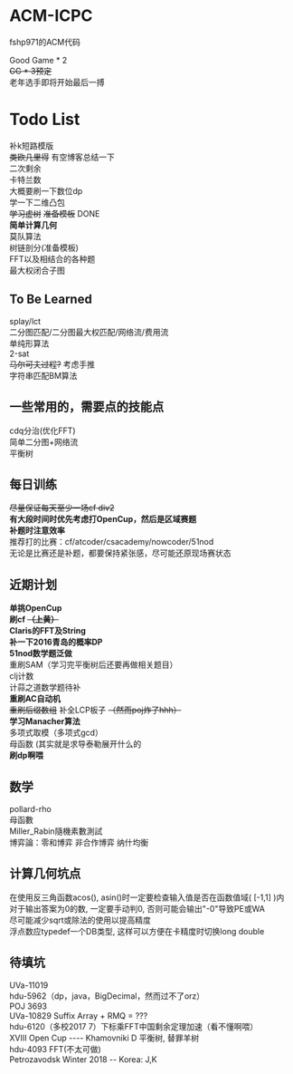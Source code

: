 # ACM-ICPC
fshp971的ACM代码<br>

Good Game * 2<br>
~~GG * 3预定~~<br>
老年选手即将开始最后一搏<br>

# Todo List
补k短路模版<br>
~~类欧几里得~~ 有空博客总结一下<br>
二次剩余<br>
卡特兰数<br>
大概要刷一下数位dp<br>
学一下二维凸包<br>
~~学习虚树~~ ~~准备模板~~ DONE<br>
**简单计算几何**<br>
莫队算法<br>
树链剖分(准备模板)<br>
FFT以及相结合的各种题<br>
最大权闭合子图<br>

## To Be Learned
splay/lct<br>
二分图匹配/二分图最大权匹配/网络流/费用流<br>
单纯形算法<br>
2-sat<br>
~~马尔可夫过程?~~ 考虑手推<br>
字符串匹配BM算法<br>

## 一些常用的，需要点的技能点
cdq分治(优化FFT)<br>
简单二分图+网络流<br>
平衡树<br>

## 每日训练
~~尽量保证每天至少一场cf div2~~<br>
**有大段时间时优先考虑打OpenCup，然后是区域赛题**<br>
**补题时注意效率**<br>
推荐打的比赛：cf/atcoder/csacademy/nowcoder/51nod<br>
无论是比赛还是补题，都要保持紧张感，尽可能还原现场赛状态<br>

## 近期计划
**单挑OpenCup**<br>
**刷cf ~~（上黄）~~** <br>
**Claris的FFT及String**<br>
**补一下2016青岛的概率DP**<br>
**51nod数学题泛做**<br>
重刷SAM（学习完平衡树后还要再做相关题目）<br>
clj计数<br>
计蒜之道数学题待补<br>
**重刷AC自动机**<br>
~~重刷后缀数组~~ 补全LCP板子 ~~（然而poj炸了hhh）~~<br>
**学习Manacher算法**<br>
多项式取模（多项式gcd）<br>
母函数 (其实就是求导泰勒展开什么的<br>
**刷dp啊喂**<br>

## 数学
pollard-rho<br>
母函數<br>
Miller_Rabin隨機素數測試<br>
博弈論：零和博弈 非合作博弈 纳什均衡<br>

## 计算几何坑点
在使用反三角函数acos(), asin()时一定要检查输入值是否在函数值域( [-1,1] )内<br>
对于输出答案为0的数, 一定要手动判0, 否则可能会输出"-0"导致PE或WA<br>
尽可能减少sqrt或除法的使用以提高精度<br>
浮点数应typedef一个DB类型, 这样可以方便在卡精度时切换long double<br>

## 待填坑
UVa-11019<br>
hdu-5962（dp，java，BigDecimal，然而过不了orz）<br>
POJ 3693<br>
UVa-10829 Suffix Array + RMQ = ???<br>
hdu-6120（多校2017 7）下标乘FFT中国剩余定理加速（看不懂啊喂）<br>
XVIII Open Cup ---- Khamovniki D 平衡树, 替罪羊树<br>
hdu-4093 FFT(不太可做)<br>
Petrozavodsk Winter 2018 -- Korea: J,K<br>
